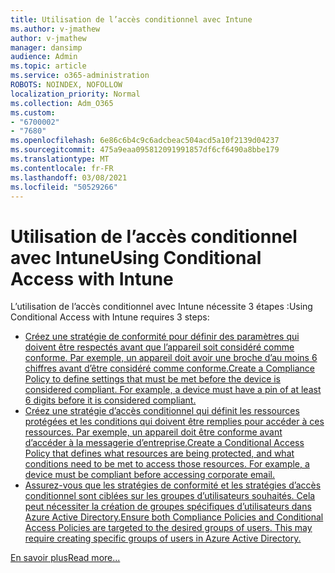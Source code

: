 ```yaml
---
title: Utilisation de l’accès conditionnel avec Intune
ms.author: v-jmathew
author: v-jmathew
manager: dansimp
audience: Admin
ms.topic: article
ms.service: o365-administration
ROBOTS: NOINDEX, NOFOLLOW
localization_priority: Normal
ms.collection: Adm_O365
ms.custom:
- "6700002"
- "7680"
ms.openlocfilehash: 6e86c6b4c9c6adcbeac504acd5a10f2139d04237
ms.sourcegitcommit: 475a9eaa095812091991857df6cf6490a8bbe179
ms.translationtype: MT
ms.contentlocale: fr-FR
ms.lasthandoff: 03/08/2021
ms.locfileid: "50529266"
---
```

# <a name="using-conditional-access-with-intune"></a><span data-ttu-id="1af47-102">Utilisation de l’accès conditionnel avec Intune</span><span class="sxs-lookup"><span data-stu-id="1af47-102">Using Conditional Access with Intune</span></span>

<span data-ttu-id="1af47-103">L’utilisation de l’accès conditionnel avec Intune nécessite 3 étapes :</span><span class="sxs-lookup"><span data-stu-id="1af47-103">Using Conditional Access with Intune requires 3 steps:</span></span>

- [<span data-ttu-id="1af47-104">Créez une stratégie de conformité pour définir des paramètres qui doivent être respectés avant que l’appareil soit considéré comme conforme. Par exemple, un appareil doit avoir une broche d’au moins 6 chiffres avant d’être considéré comme conforme.</span><span class="sxs-lookup"><span data-stu-id="1af47-104">Create a Compliance Policy to define settings that must be met before the device is considered compliant. For example, a device must have a pin of at least 6 digits before it is considered compliant.</span></span>](https://docs.microsoft.com/mem/intune/protect/create-compliance-policy)
- [<span data-ttu-id="1af47-105">Créez une stratégie d’accès conditionnel qui définit les ressources protégées et les conditions qui doivent être remplies pour accéder à ces ressources. Par exemple, un appareil doit être conforme avant d’accéder à la messagerie d’entreprise.</span><span class="sxs-lookup"><span data-stu-id="1af47-105">Create a Conditional Access Policy that defines what resources are being protected, and what conditions need to be met to access those resources. For example, a device must be compliant before accessing corporate email.</span></span>](https://docs.microsoft.com/mem/intune/protect/tutorial-protect-email-on-unmanaged-devices#create-conditional-access-policies)
- [<span data-ttu-id="1af47-106">Assurez-vous que les stratégies de conformité et les stratégies d’accès conditionnel sont ciblées sur les groupes d’utilisateurs souhaités. Cela peut nécessiter la création de groupes spécifiques d’utilisateurs dans Azure Active Directory.</span><span class="sxs-lookup"><span data-stu-id="1af47-106">Ensure both Compliance Policies and Conditional Access Policies are targeted to the desired groups of users. This may require creating specific groups of users in Azure Active Directory.</span></span>](https://docs.microsoft.com/troubleshoot/mem/intune/troubleshoot-conditional-access)

[<span data-ttu-id="1af47-107">En savoir plus</span><span class="sxs-lookup"><span data-stu-id="1af47-107">Read more...</span></span>](https://docs.microsoft.com/mem/intune/protect/device-compliance-get-started)
